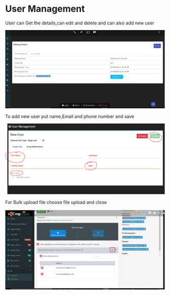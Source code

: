 # User Management

User can Get the details,can edit and delete and can also add new user

![](../.gitbook/assets/image%20%2818%29.png)

To add new user put name,Email and phone number and save

![](../.gitbook/assets/image%20%28235%29.png)

For Bulk upload file choose file upload and close

![](../.gitbook/assets/image%20%28170%29.png)

